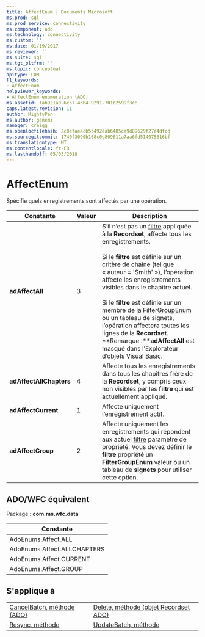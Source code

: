 ```yaml
---
title: AffectEnum | Documents Microsoft
ms.prod: sql
ms.prod_service: connectivity
ms.component: ado
ms.technology: connectivity
ms.custom: ''
ms.date: 01/19/2017
ms.reviewer: ''
ms.suite: sql
ms.tgt_pltfrm: ''
ms.topic: conceptual
apitype: COM
f1_keywords:
- AffectEnum
helpviewer_keywords:
- AffectEnum enumeration [ADO]
ms.assetid: 1ab921a0-6c57-43b4-9291-701b2599f3e8
caps.latest.revision: 11
author: MightyPen
ms.author: genemi
manager: craigg
ms.openlocfilehash: 2c0efaeacb53492eab6485ca9d89629f27e4dfcd
ms.sourcegitcommit: 1740f3090b168c0e809611a7aa6fd514075616bf
ms.translationtype: MT
ms.contentlocale: fr-FR
ms.lasthandoff: 05/03/2018
---
```

# <a name="affectenum"></a>AffectEnum
Spécifie quels enregistrements sont affectés par une opération.  
  
|Constante|Valeur| Description|  
|--------------|-----------|-----------------|  
|**adAffectAll**|3|S’il n’est pas un [filtre](../../../ado/reference/ado-api/filter-property.md) appliquée à la **Recordset**, affecte tous les enregistrements.<br /><br /> Si le **filtre** est définie sur un critère de chaîne (tel que « auteur = 'Smith' »), l’opération affecte les enregistrements visibles dans le chapitre actuel.<br /><br /> Si le **filtre** est définie sur un membre de la [FilterGroupEnum](../../../ado/reference/ado-api/filtergroupenum.md) ou un tableau de signets, l’opération affectera toutes les lignes de la **Recordset**. **Remarque :****adAffectAll** est masqué dans l’Explorateur d’objets Visual Basic.|  
|**adAffectAllChapters**|4|Affecte tous les enregistrements dans tous les chapitres frère de la **Recordset**, y compris ceux non visibles par les **filtre** qui est actuellement appliqué.|  
|**adAffectCurrent**|1|Affecte uniquement l’enregistrement actif.|  
|**adAffectGroup**|2|Affecte uniquement les enregistrements qui répondent aux actuel [filtre](../../../ado/reference/ado-api/filter-property.md) paramètre de propriété. Vous devez définir le **filtre** propriété un **FilterGroupEnum** valeur ou un tableau de **signets** pour utiliser cette option.|  
  
## <a name="adowfc-equivalent"></a>ADO/WFC équivalent  
 Package : **com.ms.wfc.data**  
  
|Constante|  
|--------------|  
|AdoEnums.Affect.ALL|  
|AdoEnums.Affect.ALLCHAPTERS|  
|AdoEnums.Affect.CURRENT|  
|AdoEnums.Affect.GROUP|  
  
## <a name="applies-to"></a>S'applique à  
  
|||  
|-|-|  
|[CancelBatch, méthode (ADO)](../../../ado/reference/ado-api/cancelbatch-method-ado.md)|[Delete, méthode (objet Recordset ADO)](../../../ado/reference/ado-api/delete-method-ado-recordset.md)|  
|[Resync, méthode](../../../ado/reference/ado-api/resync-method.md)|[UpdateBatch, méthode](../../../ado/reference/ado-api/updatebatch-method.md)|
